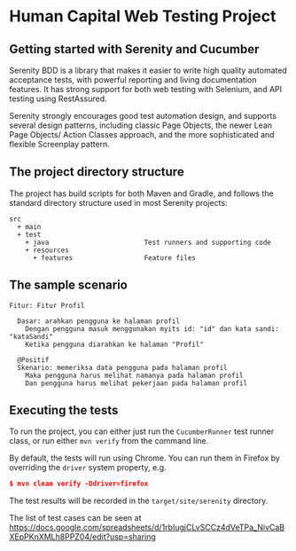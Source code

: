 # Human Capital Web Testing Project

## Getting started with Serenity and Cucumber
Serenity BDD is a library that makes it easier to write high quality automated acceptance tests, with powerful reporting and living documentation features. It has strong support for both web testing with Selenium, and API testing using RestAssured.

Serenity strongly encourages good test automation design, and supports several design patterns, including classic Page Objects, the newer Lean Page Objects/ Action Classes approach, and the more sophisticated and flexible Screenplay pattern.

## The project directory structure
The project has build scripts for both Maven and Gradle, and follows the standard directory structure used in most Serenity projects:
```Gherkin
src
  + main
  + test
    + java                        Test runners and supporting code
    + resources
      + features                  Feature files
```

## The sample scenario
```Gherkin
Fitur: Fitur Profil

  Dasar: arahkan pengguna ke halaman profil
    Dengan pengguna masuk menggunakan myits id: "id" dan kata sandi: "kataSandi"
    Ketika pengguna diarahkan ke halaman "Profil"

  @Positif
  Skenario: memeriksa data pengguna pada halaman profil
    Maka pengguna harus melihat namanya pada halaman profil
    Dan pengguna harus melihat pekerjaan pada halaman profil
```

## Executing the tests
To run the project, you can either just run the `CucumberRunner` test runner class, or run either `mvn verify` from the command line.

By default, the tests will run using Chrome. You can run them in Firefox by overriding the `driver` system property, e.g.
```json
$ mvn clean verify -Ddriver=firefox
```

The test results will be recorded in the `target/site/serenity` directory.

The list of test cases can be seen at https://docs.google.com/spreadsheets/d/1rbIugjCLvSCCz4dVeTPa_NivCaBXEpPKnXMLh8PPZ04/edit?usp=sharing
